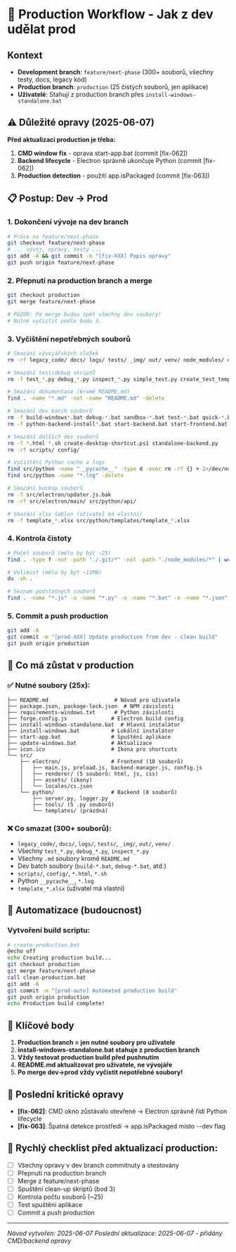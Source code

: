 # 🚀 Production Workflow - Jak z dev udělat prod

## Kontext
- **Development branch**: `feature/next-phase` (300+ souborů, všechny testy, docs, legacy kód)
- **Production branch**: `production` (25 čistých souborů, jen aplikace)
- **Uživatelé**: Stahují z production branch přes `install-windows-standalone.bat`

## ⚠️ Důležité opravy (2025-06-07)
**Před aktualizací production je třeba:**
1. **CMD window fix** - oprava start-app.bat (commit [fix-062])
2. **Backend lifecycle** - Electron správně ukončuje Python (commit [fix-062]) 
3. **Production detection** - použití app.isPackaged (commit [fix-063])

## 📋 Postup: Dev → Prod

### 1. Dokončení vývoje na dev branch
```bash
# Práce na feature/next-phase
git checkout feature/next-phase
# ... vývoj, opravy, testy ...
git add -A && git commit -m "[fix-XXX] Popis opravy"
git push origin feature/next-phase
```

### 2. Přepnutí na production branch a merge
```bash
git checkout production
git merge feature/next-phase

# POZOR: Po merge budou opět všechny dev soubory!
# Nutné vyčistit podle bodu 3.
```

### 3. Vyčištění nepotřebných souborů
```bash
# Smazání vývojářských složek
rm -rf legacy_code/ docs/ logs/ tests/ _img/ out/ venv/ node_modules/ dist/

# Smazání test/debug skriptů
rm -f test_*.py debug_*.py inspect_*.py simple_test.py create_test_template.py

# Smazání dokumentace (kromě README.md)
find . -name "*.md" -not -name "README.md" -delete

# Smazání dev batch souborů
rm -f build-windows*.bat debug-*.bat sandbox-*.bat test-*.bat quick-*.bat
rm -f python-backend-install*.bat start-backend.bat start-frontend.bat start-with-python.bat

# Smazání dalších dev souborů
rm -f *.html *.sh create-desktop-shortcut.ps1 standalone-backend.py
rm -rf scripts/ config/ 

# Vyčištění Python cache a logs
find src/python -name "__pycache__" -type d -exec rm -rf {} + 2>/dev/null || true
find src/python -name "*.log" -delete

# Smazání backup souborů
rm -f src/electron/updater.js.bak
rm -rf src/electron/main/ src/python/api/

# Smazání xlsx šablon (uživatel má vlastní)
rm -f template_*.xlsx src/python/templates/template_*.xlsx
```

### 4. Kontrola čistoty
```bash
# Počet souborů (mělo by být ~25)
find . -type f -not -path "./.git/*" -not -path "./node_modules/*" | wc -l

# Velikost (mělo by být ~11MB)
du -sh .

# Seznam podstatných souborů
find . -name "*.js" -o -name "*.py" -o -name "*.bat" -o -name "*.json" -o -name "*.md" | wc -l
```

### 5. Commit a push production
```bash
git add -A
git commit -m "[prod-XXX] Update production from dev - clean build"
git push origin production
```

## 📁 Co má zůstat v production

### ✅ Nutné soubory (25x):
```
├── README.md                     # Návod pro uživatele
├── package.json, package-lock.json  # NPM závislosti
├── requirements-windows.txt      # Python závislosti  
├── forge.config.js              # Electron build config
├── install-windows-standalone.bat  # Hlavní instalátor
├── install-windows.bat          # Lokální instalátor
├── start-app.bat                # Spuštění aplikace
├── update-windows.bat           # Aktualizace
├── icon.ico                     # Ikona pro shortcuts
└── src/
    ├── electron/                # Frontend (10 souborů)
    │   ├── main.js, preload.js, backend-manager.js, config.js
    │   ├── renderer/ (5 souborů: html, js, css)
    │   ├── assets/ (ikony)
    │   └── locales/cs.json
    └── python/                  # Backend (8 souborů)
        ├── server.py, logger.py
        ├── tools/ (5 .py souborů)
        └── templates/ (prázdná)
```

### ❌ Co smazat (300+ souborů):
- `legacy_code/`, `docs/`, `logs/`, `tests/`, `_img/`, `out/`, `venv/`
- Všechny `test_*.py`, `debug_*.py`, `inspect_*.py` 
- Všechny `.md` soubory kromě `README.md`
- Dev batch soubory (`build-*.bat`, `debug-*.bat`, atd.)
- `scripts/`, `config/`, `*.html`, `*.sh`
- Python `__pycache__`, `*.log`
- `template_*.xlsx` (uživatel má vlastní)

## 🔄 Automatizace (budoucnost)

### Vytvoření build scriptu:
```bash
# create-production.bat
@echo off
echo Creating production build...
git checkout production
git merge feature/next-phase
call clean-production.bat
git add -A
git commit -m "[prod-auto] Automated production build"
git push origin production
echo Production build complete!
```

## 🎯 Klíčové body
1. **Production branch = jen nutné soubory pro uživatele**
2. **install-windows-standalone.bat stahuje z production branch**
3. **Vždy testovat production build před pushnutím**
4. **README.md aktualizovat pro uživatele, ne vývojáře**
5. **Po merge dev→prod vždy vyčistit nepotřebné soubory!**

## 🔧 Poslední kritické opravy
- **[fix-062]**: CMD okno zůstávalo otevřené → Electron správně řídí Python lifecycle
- **[fix-063]**: Špatná detekce prostředí → app.isPackaged místo --dev flag

## 📝 Rychlý checklist před aktualizací production:
- [ ] Všechny opravy v dev branch commitnuty a otestovány
- [ ] Přepnutí na production branch
- [ ] Merge z feature/next-phase
- [ ] Spuštění clean-up skriptů (bod 3)
- [ ] Kontrola počtu souborů (~25)
- [ ] Test spuštění aplikace
- [ ] Commit a push production

---
*Návod vytvořen: 2025-06-07*
*Poslední aktualizace: 2025-06-07 - přidány CMD/backend opravy*